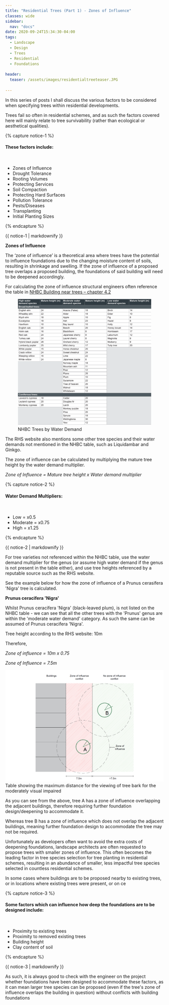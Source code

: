 ```yaml
---
title: "Residential Trees (Part 1) - Zones of Influence"
classes: wide
sidebar:
  nav: "docs"
date: 2020-09-24T15:34:30-04:00
tags:
  - Landscape
  - Design
  - Trees
  - Residential
  - Foundations
  
header:
  teaser: /assets/images/residentialtreeteaser.JPG
  
---
```


In this series of posts I shall discuss the various factors to be considered when specifying trees within residential developments.

Trees fail so often in residential schemes, and as such the factors covered here will mainly relate to tree survivability (rather than ecological or aesthetical qualities).

{% capture notice-1 %}

#### These factors include:

<br>

* Zones of Influence
* Drought Tolerance
* Rooting Volumes
* Protecting Services
* Soil Compaction
* Protecting Hard Surfaces
* Pollution Tolerance
* Pests/Diseases
* Transplanting
* Initial Planting Sizes


{% endcapture %}

<div class="notice">
  {{ notice-1 | markdownify }}
</div>


**Zones of Influence**

<p style="text-align: justify;">

The ‘zone of influence’ is a theoretical area where trees have the potential to influence foundations due to the changing moisture content of soils, resulting in shrinkage and swelling. If the zone of influence of a proposed tree overlaps a proposed building, the foundations of said building will need to be deepened accordingly. 

</p>

For calculating the zone of influence structural engineers often reference the table in [NHBC Building near trees – chapter 4.2][nhbc-ref]

[nhbc-ref]: https://nhbc-standards.co.uk/4-foundations/4-2-building-near-trees/4-2-4-the-effects-of-trees-on-shrinkable-soils/

<figure class="half">
    <a href="/assets/images/nhbctable.png"><img src="/assets/images/nhbctable.png"></a>
    <figcaption>NHBC Trees by Water Demand </figcaption>
</figure>

The RHS website also mentions some other tree species and their water demands not mentioned in the NHBC table, such as Liquidambar and Ginkgo.

The zone of influence can be calculated by multiplying the mature tree height by the water demand multiplier.

*Zone of Influence = Mature tree height x Water demand multiplier*

{% capture notice-2 %}

#### Water Demand Multipliers:

<br>

* Low = x0.5
* Moderate = x0.75
* High = x1.25


{% endcapture %}

<div class="notice">
  {{ notice-2 | markdownify }}
</div>

<p style="text-align: justify;">

For tree varieties not referenced within the NHBC table, use the water demand multiplier for the genus (or assume high water demand if the genus is not present in the table either), and use tree heights referenced by a reputable source such as the RHS website.

See the example below for how the zone of influence of a Prunus cerasifera 'Nigra' tree is calculated.

</p>

**Prunus ceracifera 'Nigra'**

Whilst Prunus ceracifera 'Nigra' (black-leaved plum), is not listed on the NHBC table - we can see that all the other trees with the 'Prunus' genus are within the 'moderate water demand' category. As such the same can be assumed of Prunus ceracifera 'Nigra'.

Tree height according to the RHS website: 10m

Therefore,

*Zone of influence = 10m x 0.75*

*Zone of Influence = 7.5m*

<img src="/assets/images/zoneofinfluenceexample.PNG" alt="">
<figcaption>Table showing the maximum distance for the viewing of tree bark for the moderately visual impaired</figcaption>

<p style="text-align: justify;">

As you can see from the above, tree A has a zone of influence overlapping the adjacent buildings, therefore requiring further foundation design/deepening to accommodate it. 

Whereas tree B has a zone of influence which does not overlap the adjacent buildings, meaning further foundation design to accommodate the tree may not be required.

Unfortunately as developers often want to avoid the extra costs of deepening foundations, landscape architects are often requested to propose trees with smaller zones of influence. This often becomes the leading factor in tree species selection for tree planting in residential schemes, resulting in an abundance of smaller, less impactful tree species selected in countless residential schemes.

In some cases where buildings are to be proposed nearby to existing trees, or in locations where existing trees were present, or on ce

</p>

{% capture notice-3 %}

#### Some factors which can influence how deep the foundations are to be designed include:

<br>

* Proximity to existing trees
* Proximity to removed existing trees
* Building height
* Clay content of soil

{% endcapture %}

<div class="notice">
  {{ notice-3 | markdownify }}
</div>


<p style="text-align: justify;">

As such, it is always good to check with the engineer on the project whether foundations have been designed to accommodate these factors, as it can mean larger tree species can be proposed (even if the tree's zone of influence overlaps the building in question) without conflicts with building foundations


</p>




